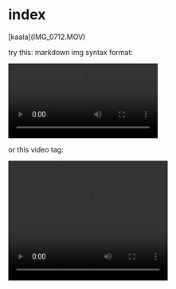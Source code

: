 <h1>index</h1>
[kaala](IMG_0712.MOV)  

try this:  markdown img syntax format:  

![kaala](IMG_0712.MOV)

or this video tag:  

<video width="320" height="240" controls>
  <source src="IMG_0712.MOV" type="video/mp4">

Your browser does not support the video tag.
</video>

or this video tag larger: 

<video width="640" height="480" controls>
  <source src="IMG_0712.MOV" type="video/mp4">

Your browser does not support the video tag.
</video>